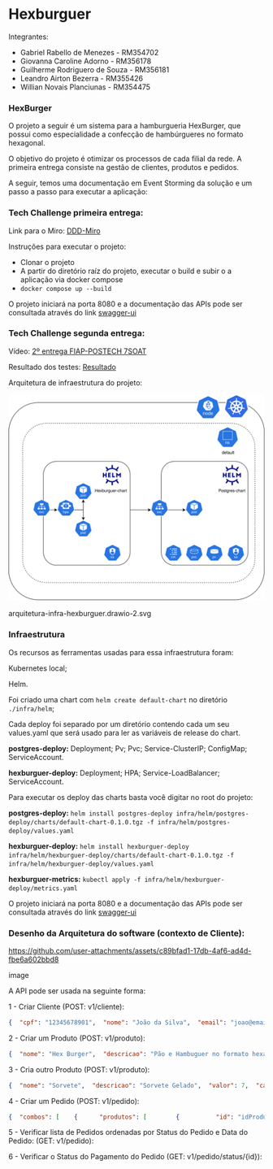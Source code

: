 # Hexburguer

Integrantes:

- Gabriel Rabello de Menezes - RM354702
- Giovanna Caroline Adorno - RM356178
- Guilherme Rodriguero de Souza - RM356181
- Leandro Airton Bezerra - RM355426
- Willian Novais Planciunas - RM354475

### HexBurger

O projeto a seguir é um sistema para a hamburgueria HexBurger, que possui como especialidade a confecção de hambúrgueres no formato hexagonal.

O objetivo do projeto é otimizar os processos de cada filial da rede. A primeira entrega consiste na gestão de clientes, produtos e pedidos.

A seguir, temos uma documentação em Event Storming da solução e um passo a passo para executar a aplicação:

### Tech Challenge primeira entrega:

Link para o Miro: [DDD-Miro](https://miro.com/app/board/uXjVKYystBE=/)

Instruções para executar o projeto:

- Clonar o projeto
- A partir do diretório raíz do projeto, executar o build e subir o a aplicação via docker compose
- `docker compose up --build`

O projeto iniciará na porta 8080 e a documentação das APIs pode ser consultada através do link [swagger-ui](http://localhost:8080/swagger-ui/index.html.)

### Tech Challenge segunda entrega:

Vídeo: [2º entrega FIAP-POSTECH 7SOAT](https://youtu.be/8XMpgdVlYJY)

Resultado dos testes: [Resultado](infra/test/reports/)

Arquitetura de infraestrutura do projeto:

![./public/arquitetura-infra-hexburguer.drawio-2.svg](./public/arquitetura-infra-hexburguer.drawio-2.svg)

arquitetura-infra-hexburguer.drawio-2.svg

### Infraestrutura

Os recursos as ferramentas usadas para essa infraestrutura foram:

Kubernetes local;

Helm.

Foi criado uma chart com `helm create default-chart` no diretório `./infra/helm`;

Cada deploy foi separado por um diretório contendo cada um seu values.yaml que será usado para ler as variáveis de release do chart.

**postgres-deploy:** Deployment; Pv; Pvc; Service-ClusterIP; ConfigMap; ServiceAccount.

**hexburguer-deploy:** Deployment; HPA; Service-LoadBalancer; ServiceAccount.

Para executar os deploy das charts basta você digitar no root do projeto:

**postgres-deploy:** `helm install postgres-deploy infra/helm/postgres-deploy/charts/default-chart-0.1.0.tgz -f infra/helm/postgres-deploy/values.yaml`

**hexburguer-deploy:** `helm install hexburguer-deploy infra/helm/hexburguer-deploy/charts/default-chart-0.1.0.tgz -f infra/helm/hexburguer-deploy/values.yaml` 

**hexburguer-metrics:** `kubectl apply -f infra/helm/hexburguer-deploy/metrics.yaml`

O projeto iniciará na porta 8080 e a documentação das APIs pode ser consultada através do link [swagger-ui](http://localhost:8080/swagger-ui/index.html.)

### Desenho da Arquitetura do software (contexto de Cliente):

https://github.com/user-attachments/assets/c89bfad1-17db-4af6-ad4d-fbe6a602bbd8

image

A API pode ser usada na seguinte forma:

1 - Criar Cliente (POST: v1/cliente):

```json
{  "cpf": "12345678901",  "nome": "João da Silva",  "email": "joao@email.com"}
```

2 - Criar um Produto (POST: v1/produto):

```json
{  "nome": "Hex Burger",  "descricao": "Pão e Hambuguer no formato hexagonal",  "valor": 20,  "categoria": "LANCHE"}
```

3 - Cria outro Produto (POST: v1/produto):

```json
{  "nome": "Sorvete",  "descricao": "Sorvete Gelado",  "valor": 7,  "categoria": "SOBREMESA"}
```

4 - Criar um Pedido (POST: v1/pedido):

```json
{  "combos": [    {      "produtos": [        {          "id": "idProduto1"        },        {          "id": "idProduto2"        },      ]    }  ],  "cliente": {  "cpf": "12345678901",  "nome": "João da Silva",  "email": "joao@email.com"  }}
```

5 - Verificar lista de Pedidos ordenadas por Status do Pedido e Data do Pedido: (GET: v1/pedido):

6 - Verificar o Status do Pagamento do Pedido (GET: v1/pedido/status/{id}):
